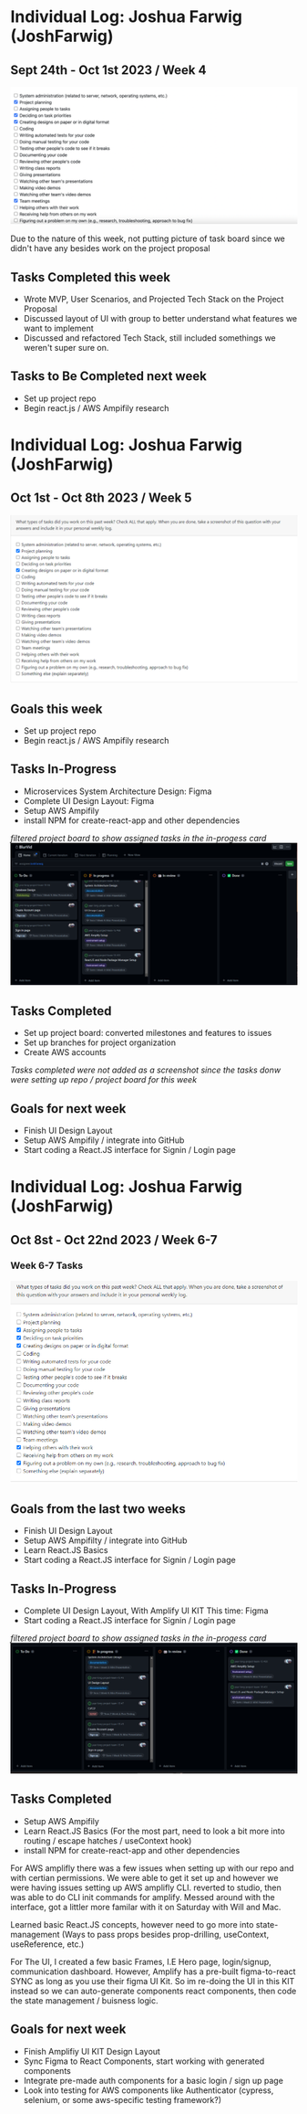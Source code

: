 # Individual Log: Joshua Farwig (JoshFarwig) 
## Sept 24th - Oct 1st 2023 / Week 4 


![josh_week4_tasks](./screenshots/josh_week4.png)

Due to the nature of this week, not putting picture of task board since we didn't have any besides work on the project proposal

## Tasks Completed this week  
* Wrote MVP, User Scenarios, and Projected Tech Stack on the Project Proposal
* Discussed layout of UI with group to better understand what features we want to implement
* Discussed and refactored Tech Stack, still included somethings we weren't super sure on. 

## Tasks to Be Completed next week 
* Set up project repo
* Begin react.js / AWS Ampifily research 


# Individual Log: Joshua Farwig (JoshFarwig) 
## Oct 1st - Oct 8th 2023 / Week 5 


![josh_week5_tasks](./screenshots/josh_week5.png)


## Goals this week
* Set up project repo
* Begin react.js / AWS Ampifily research 

## Tasks In-Progress 
* Microservices System Architecture Design: Figma
* Complete UI Design Layout: Figma
* Setup AWS Ampifily
* install NPM for create-react-app and other dependencies

*filtered project board to show assigned tasks in the in-progess card*
![josh_week5_board](./screenshots/josh_week5_tasks.png)

## Tasks Completed 
* Set up project board: converted milestones and features to issues
* Set up branches for project organization 
* Create AWS accounts

*Tasks completed were not added as a screenshot since the tasks donw were setting up repo / project board for this week*

## Goals for next week
* Finish UI Design Layout
* Setup AWS Ampifily / integrate into GitHub
* Start coding a React.JS interface for Signin / Login page 


# Individual Log: Joshua Farwig (JoshFarwig) 
## Oct 8st - Oct 22nd 2023 / Week 6-7

### Week 6-7 Tasks
![josh_week5_tasks](./screenshots/josh_week6_7.png)

## Goals from the last two weeks
* Finish UI Design Layout
* Setup AWS Ampifilty / integrate into GitHub
* Learn React.JS Basics
* Start coding a React.JS interface for Signin / Login page

## Tasks In-Progress 
* Complete UI Design Layout, With Amplify UI KIT This time: Figma 
* Start coding a React.JS interface for Signin / Login page

*filtered project board to show assigned tasks in the in-progess card*
![josh_week5_board](./screenshots/josh_week6_7_tasks.png)

## Tasks Completed 
* Setup AWS Ampifily 
* Learn React.JS Basics (For the most part, need to look a bit more into routing / escape hatches / useContext hook)
* install NPM for create-react-app and other dependencies  

For AWS amplifly there was a few issues when setting up with our repo and with certian permissions. We were able to get it set up and however we were having issues setting up AWS amplifly CLI. reverted to studio, then was able to do CLI init commands for amplify. Messed around with the interface, got a littler more familar with it on Saturday with Will and Mac.

Learned basic React.JS concepts, however need to go more into state-management (Ways to pass props besides prop-drilling, useContext, useReference, etc.)

For The UI, I created a few basic Frames, I.E Hero page, login/signup, 
communication dashboard. However, Amplify has a pre-built figma-to-react SYNC as long as you use their figma UI Kit. So im re-doing the UI in this KIT instead so we can auto-generate components react components, then code the state management / buisness logic. 

## Goals for next week
* Finish Amplifiy UI KIT Design Layout 
* Sync Figma to React Components, start working with generated components
* Integrate pre-made auth components for a basic login / sign up page 
* Look into testing for AWS components like Authenticator (cypress, selenium, or some aws-specific testing framework?)










